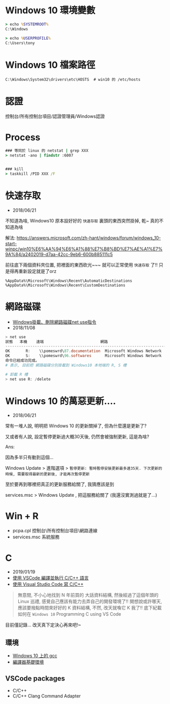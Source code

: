 # Windows 10 環境變數

```cmd
> echo %SYSTEMROOT%
C:\Windows

> echo %USERPROFILE%
C:\Users\tony
```


# Windows 10 檔案路徑

```
C:\Windows\System32\drivers\etc\HOSTS  # win10 的 /etc/hosts
```

# 認證

控制台/所有控制台項目/認證管理員/Windows認證


# Process

```cmd
### 等同於 linux 的 netstat | grep XXX
> netstat -ano | findstr :6007


### kill
> taskkill /PID XXX /F
```


# 快速存取

- 2018/06/21

不知道為啥, Windows10 原本設好好的 `快速存取` 裏頭的東西突然掛掉, 乾~  真的不知道為啥

解法: https://answers.microsoft.com/zh-hant/windows/forum/windows_10-start-winpc/win10%E6%AA%94%E6%A1%88%E7%B8%BD%E7%AE%A1%E7%9A%84/a2402019-d7aa-42cc-9eb6-600b885111c5

前往底下兩個資料夾位置, 把裡面的東西砍光~~~  就可以正常使用 `快速存取` 了!! 只是得再重新設定就是了orz
```
%AppData%\Microsoft\Windows\Recent\AutomaticDestinations
%AppData%\Microsoft\Windows\Recent\CustomDestinations
```


# 網路磁碟

- [Windows掛載、刪除網路磁碟net use指令](http://dannysun-unknown.blogspot.com/2017/10/windowsnet-use.html)
- 2018/11/08



```powershell
> net use
狀態   本機    遠端                         網路
-------------------------------------------------------------------------------
OK       R:    \\pomeswrd\87.documentation  Microsoft Windows Network
OK       S:    \\pomeswrd\96.softwares      Microsoft Windows Network
命令已經成功完成。
# 表示, 目前把 網路磁碟分別掛載到 Windows10 本地端的 R, S 槽

# 卸載 R 槽
> net use R: /delete
```


# Windows 10 的萬惡更新....

- 2018/06/21

常有一堆人說, 明明把 Windows 10 的更新關掉了, 但為什麼還是更新了?

又或者有人說, 設定暫停更新過大概30天後, 仍然會被強制更新, 這是為啥?

Ans:

因為多半只有動到這個...

Windows Update > 進階選項 > `暫停更新: 暫時暫停安裝更新最多達35天. 下次更新的時候, 需要取得最新的更新後, 才能再次暫停更新`

至於要再到哪裡把真正的更新服務給關了, 我猜應該是到

services.msc > Windows Update , 把這服務給關了 (我還沒實測過就是了...) 


# Win + R 

- pcpa.cpl        控制台\所有控制台項目\網路連線
- services.msc    系統服務


# C

- 2019/01/19
- [使用 VSCode 編譯並執行 C/C++ 語言](https://junyou.tw/vscode-c/)
- [使用 Visual Studio Code 寫 C/C++](https://blog.darkthread.net/blog/write-c-with-vscode/)

> 無意間, 不小心地找到 N 年前買的 大話資料結構, 然後經過了這個年頭的 Linux 巡禮, 感覺自己應該有能力去弄自己的開發環境了!! 開想說或許哪天, 應該要撥點時間來好好的 K 資料結構, 不然, 改天就喚它 K 我了!! 底下紀載如何在 `Windows 10` Programming C using VS Code

目前僅記錄... 改天真下定決心再來吧!~


## 環境

- [Windows 10 上的 gcc](https://sourceforge.net/projects/mingw-w64/)
- [編譯器基礎環境](http://releases.llvm.org/download.html)


## VSCode packages

- C/C++
- C/C++ Clang Command Adapter

